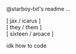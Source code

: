 @starboy-txt's readme ...

[ jax / icarus ] <br>
[ they / them ]<br>
[ sixteen / aroace ]<br>

idk how to code

